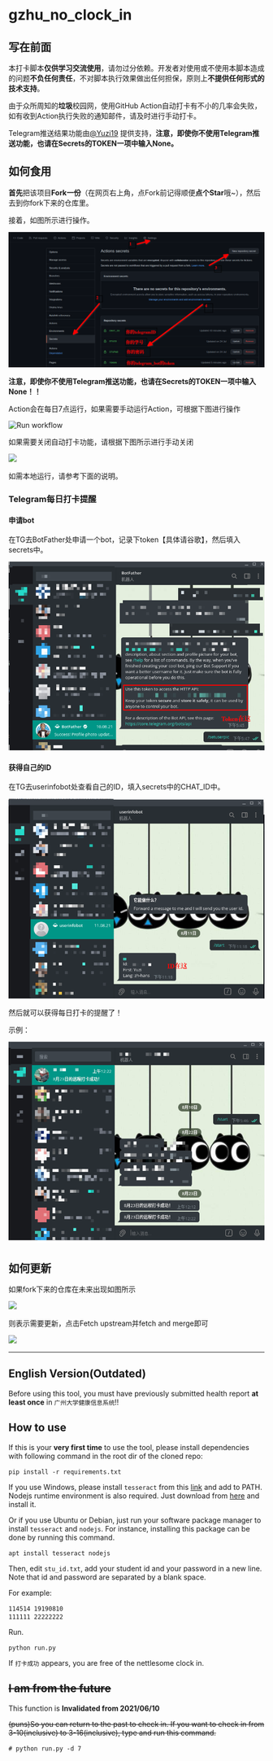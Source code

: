 # gzhu_no_clock_in

## 写在前面

本打卡脚本**仅供学习交流使用**，请勿过分依赖。开发者对使用或不使用本脚本造成的问题**不负任何责任**，不对脚本执行效果做出任何担保，原则上**不提供任何形式的技术支持**。

由于众所周知的**垃圾**校园网，使用GitHub Action自动打卡有不小的几率会失败，如有收到Action执行失败的通知邮件，请及时进行手动打卡。

Telegram推送结果功能由[@Yuzi19](https://github.com/Yuzi19) 提供支持，**注意，即使你不使用Telegram推送功能，也请在Secrets的TOKEN一项中输入None。**

## 如何食用

**首先**把该项目**Fork一份**（在网页右上角，点Fork前记得顺便**点个Star**哦~），然后去到你fork下来的仓库里。

接着，如图所示进行操作。

![Set secrets](./img/set_secrets.png)

**注意，即使你不使用Telegram推送功能，也请在Secrets的TOKEN一项中输入None！！**

Action会在每日7点运行，如果需要手动运行Action，可根据下图进行操作

![Run workflow](img/run_workflow.png)

如果需要关闭自动打卡功能，请根据下图所示进行手动关闭

![](./img/enable_or_disable_action.png)

如需本地运行，请参考下面的说明。

### Telegram每日打卡提醒

#### 申请bot

在TG去BotFather处申请一个bot，记录下token【具体请谷歌】，然后填入secrets中。

![](./img/get_bot.png)

#### 获得自己的ID

在TG去userinfobot处查看自己的ID，填入secrets中的CHAT_ID中。

![](./img/get_id.png)

然后就可以获得每日打卡的提醒了！

示例：

![](./img/bot_example.png)

## 如何更新

如果fork下来的仓库在未来出现如图所示

![](https://docs.github.com/assets/images/help/repository/fetch-upstream-drop-down.png)

则表示需要更新，点击Fetch upstream并fetch and merge即可

![](https://docs.github.com/assets/images/help/repository/fetch-and-merge-button.png)

---

## English Version(Outdated)

Before using this tool, you must have previously submitted health report **at least once** in `广州大学健康信息系统`!!

## How to use

If this is your **very first time** to use the tool, please install dependencies with following command in the root dir of the cloned repo:

``` shell
pip install -r requirements.txt
```

If you use Windows, please install `tesseract` from this [link](https://digi.bib.uni-mannheim.de/tesseract/) and add to PATH. Nodejs runtime environment is also required. Just download from [here](https://nodejs.org/) and install it.

Or if you use Ubuntu or Debian, just run your software package manager to install `tesseract` and `nodejs`. For instance, installing this package can be done by running this command.

```shell
apt install tesseract nodejs
```

Then, edit `stu_id.txt`, add your student id and your password in a new line. Note that id and password are separated by a blank space.

For example:

``` text
114514 19190810
111111 22222222
```

Run.

``` shell
python run.py
```

If `打卡成功` appears, you are free of the nettlesome clock in.

## ~~I am from the future~~

This function is **Invalidated from 2021/06/10**

~~(puns)So you can return to the past to check in. If you want to check in from 3-10(inclusive) to 3-16(inclusive), type and run this command.~~

``` shell
# python run.py -d 7
```
